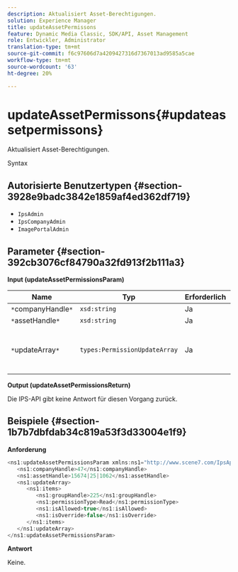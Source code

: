 ```yaml
---
description: Aktualisiert Asset-Berechtigungen.
solution: Experience Manager
title: updateAssetPermissons
feature: Dynamic Media Classic, SDK/API, Asset Management
role: Entwickler, Administrator
translation-type: tm+mt
source-git-commit: f6c97606d7a4209427316d7367013ad9585a5cae
workflow-type: tm+mt
source-wordcount: '63'
ht-degree: 20%

---
```



# updateAssetPermissons{#updateassetpermissons}

Aktualisiert Asset-Berechtigungen.

Syntax

## Autorisierte Benutzertypen {#section-3928e9badc3842e1859af4ed362df719}

* `IpsAdmin`
* `IpsCompanyAdmin`
* `ImagePortalAdmin`

## Parameter {#section-392cb3076cf84790a32fd913f2b111a3}

**Input (updateAssetPermissionsParam)**

| Name | Typ | Erforderlich | Beschreibung |
|---|---|---|---|
| `*`companyHandle`*` | `xsd:string` | Ja | Firma Handle. |
| `*`assetHandle`*` | `xsd:string` | Ja | Asset-Handle. |
| `*`updateArray`*` | `types:PermissionUpdateArray` | Ja | Berechtigungen, die Sie auf das Asset anwenden möchten. |

**Output (updateAssetPermissionsReturn)**

Die IPS-API gibt keine Antwort für diesen Vorgang zurück.

## Beispiele {#section-1b7b7dbfdab34c819a53f3d33004e1f9}

**Anforderung**

```java
<ns1:updateAssetPermissionsParam xmlns:ns1="http://www.scene7.com/IpsApi/xsd">
   <ns1:companyHandle>47</ns1:companyHandle>
   <ns1:assetHandle>15674|25|1062</ns1:assetHandle>
   <ns1:updateArray>
      <ns1:items>
         <ns1:groupHandle>225</ns1:groupHandle>
         <ns1:permissionType>Read</ns1:permissionType>
         <ns1:isAllowed>true</ns1:isAllowed>
         <ns1:isOverride>false</ns1:isOverride>
      </ns1:items>
   </ns1:updateArray>
</ns1:updateAssetPermissionsParam>
```

**Antwort**

Keine.
